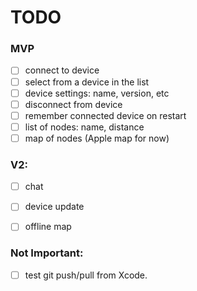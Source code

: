#  TODO

### MVP
- [ ] connect to device
- [ ] select from a device in the list
- [ ] device settings: name, version, etc
- [ ] disconnect from device
- [ ] remember connected device on restart
- [ ] list of nodes: name, distance
- [ ] map of nodes (Apple map for now) 

### V2:
- [ ] chat
- [ ] device update
- [ ] offline map


### Not Important:
- [ ] test git push/pull from Xcode.
